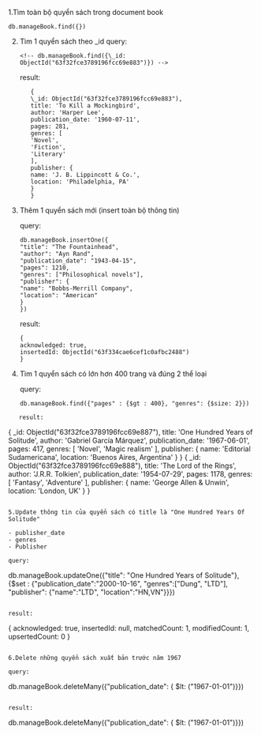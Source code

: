 1.Tìm toàn bộ quyển sách trong document book

   <!-- query:  -->

```
db.manageBook.find({})
```

   <!-- result: -->

2. Tìm 1 quyển sách theo \_id
   query:

   ```
   <!-- db.manageBook.find({\_id: ObjectId("63f32fce3789196fcc69e883")}) -->
   ```

   result:

   ```
      {
      \_id: ObjectId("63f32fce3789196fcc69e883"),
      title: 'To Kill a Mockingbird',
      author: 'Harper Lee',
      publication_date: '1960-07-11',
      pages: 281,
      genres: [
      'Novel',
      'Fiction',
      'Literary'
      ],
      publisher: {
      name: 'J. B. Lippincott & Co.',
      location: 'Philadelphia, PA'
      }
      }
   ```

3. Thêm 1 quyển sách mới (insert toàn bộ thông tin)

   query:

   ```
   db.manageBook.insertOne({
   "title": "The Fountainhead",
   "author": "Ayn Rand",
   "publication_date": "1943-04-15",
   "pages": 1210,
   "genres": ["Philosophical novels"],
   "publisher": {
   "name": "Bobbs-Merrill Company",
   "location": "American"
   }
   })
   ```

   result:

   ```
   {
   acknowledged: true,
   insertedId: ObjectId("63f334cae6cef1c0afbc2488")
   }
   ```

4. Tìm 1 quyển sách có lớn hơn 400 trang và đúng 2 thể loại

   query:

   ```
   db.manageBook.find({"pages" : {$gt : 400}, "genres": {$size: 2}})
   ```

```
   result:

```

{
\_id: ObjectId("63f32fce3789196fcc69e887"),
title: 'One Hundred Years of Solitude',
author: 'Gabriel García Márquez',
publication_date: '1967-06-01',
pages: 417,
genres: [
'Novel',
'Magic realism'
],
publisher: {
name: 'Editorial Sudamericana',
location: 'Buenos Aires, Argentina'
}
}
{
\_id: ObjectId("63f32fce3789196fcc69e888"),
title: 'The Lord of the Rings',
author: 'J.R.R. Tolkien',
publication_date: '1954-07-29',
pages: 1178,
genres: [
'Fantasy',
'Adventure'
],
publisher: {
name: 'George Allen & Unwin',
location: 'London, UK'
}
}

```

5.Update thông tin của quyển sách có title là "One Hundred Years Of Solitude"

- publisher_date
- genres
- Publisher

query:

```

db.manageBook.updateOne({"title": "One Hundred Years of Solitude"}, {$set : {"publication_date":"2000-10-16", "genres":["Dung", "LTD"], "publisher": {"name":"LTD", "location":"HN,VN"}}})

```

result:

```

{
acknowledged: true,
insertedId: null,
matchedCount: 1,
modifiedCount: 1,
upsertedCount: 0
}

```

6.Delete những quyển sách xuất bản trước năm 1967

query:

```

db.manageBook.deleteMany({"publication_date": { $lt: ("1967-01-01")}})

```

result:

```

db.manageBook.deleteMany({"publication_date": { $lt: ("1967-01-01")}})

```

```
